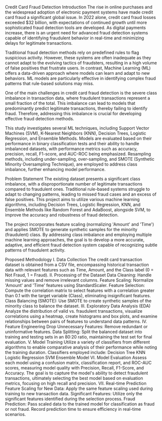 Credit Card Fraud Detection
Introduction
The rise in online purchases and the widespread adoption of electronic payment systems have made credit card fraud a significant global issue. In 2022 alone, credit card fraud losses exceeded $32 billion, with expectations of continued growth until more sophisticated fraud detection tools are developed. As digital payments increase, there is an urgent need for advanced fraud detection systems capable of identifying fraudulent behavior in real-time and minimizing delays for legitimate transactions.

Traditional fraud detection methods rely on predefined rules to flag suspicious activity. However, these systems are often inadequate as they cannot adapt to the evolving tactics of fraudsters, resulting in a high volume of false positives that frustrate users. In contrast, Machine Learning (ML) offers a data-driven approach where models can learn and adapt to new behaviors. ML models are particularly effective in identifying complex fraud patterns that rule-based solutions may miss.

One of the main challenges in credit card fraud detection is the severe class imbalance in transaction data, where fraudulent transactions represent a small fraction of the total. This imbalance can lead to models that predominantly predict legitimate transactions, thereby failing to identify fraud. Therefore, addressing this imbalance is crucial for developing effective fraud detection methods.

This study investigates several ML techniques, including Support Vector Machines (SVM), K-Nearest Neighbors (KNN), Decision Trees, Logistic Regression, and Ensemble Methods. Models are evaluated based on their performance in binary classification tests and their ability to handle imbalanced datasets, with performance metrics such as accuracy, precision, recall, F1-score, and AUC-ROC being emphasized. Resampling methods, including under-sampling, over-sampling, and SMOTE (Synthetic Minority Oversampling Technique), are employed to address class imbalance, further enhancing model performance.

Problem Statement
The existing dataset presents a significant class imbalance, with a disproportionate number of legitimate transactions compared to fraudulent ones. Traditional rule-based systems struggle to adapt to changing patterns, leading to missed fraud cases and an excess of false positives. This project aims to utilize various machine learning algorithms, including Decision Trees, Logistic Regression, KNN, and Ensemble Methods like Random Forest and AdaBoost, alongside SVM, to improve the accuracy and robustness of fraud detection.

The project incorporates feature scaling (normalizing 'Amount' and 'Time') and applies SMOTE to generate synthetic samples for the minority (fraudulent) class. By addressing class imbalance and employing multiple machine learning approaches, the goal is to develop a more accurate, adaptive, and efficient fraud detection system capable of recognizing subtle patterns of fraudulent activity.

Proposed Methodology
I. Data Collection
The credit card transaction dataset is obtained from a CSV file, encompassing historical transaction data with relevant features such as Time, Amount, and the Class label (0 = Not Fraud, 1 = Fraud).
II. Processing of the Dataset
Data Cleaning: Handle missing values and remove irrelevant columns.
Feature Scaling: Normalize 'Amount' and 'Time' features using StandardScaler.
Feature Selection: Compute the correlation matrix to select features with a correlation greater than 0.1 with the target variable (Class), eliminating insignificant features.
Class Balancing (SMOTE): Use SMOTE to create synthetic samples of the minority class to balance the dataset.
III. Exploratory Data Analysis (EDA)
Analyze the distribution of valid vs. fraudulent transactions, visualize correlations using a heatmap, create histograms and box plots, and examine relationships between pairs of features to understand data patterns.
IV. Feature Engineering
Drop Unnecessary Features: Remove redundant or uninformative features.
Data Splitting: Split the balanced dataset into training and testing sets in an 80:20 ratio, maintaining the test set for final evaluation.
V. Model Training
Utilize a variety of classifiers from different algorithms to enable comparative analysis of their performance while noting the training duration. Classifiers employed include:
Decision Tree
KNN
Logistic Regression
SVM
Ensemble Model
VI. Model Evaluation
Assess each model using a confusion matrix, classification report, and ROC-AUC scores, measuring model quality with Precision, Recall, F1-Score, and Accuracy. The goal is to capture the model's ability to detect fraudulent transactions, ultimately selecting the best model based on evaluation metrics, focusing on high recall and precision.
VII. Real-time Prediction
Feature Scaling for New Data: Apply the same feature scaling used during training to new transaction data.
Significant Features: Utilize only the significant features identified during the selection process.
Fraud Prediction: Pass scaled data to the trained model for classification as fraud or not fraud. Record prediction time to ensure efficiency in real-time scenarios.
